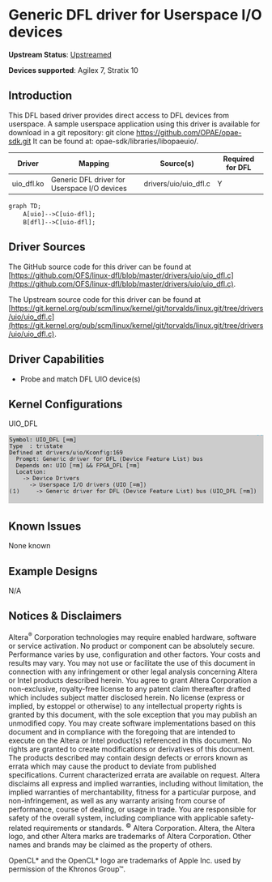# **Generic DFL driver for Userspace I/O devices**

**Upstream Status**: [Upstreamed](https://git.kernel.org/pub/scm/linux/kernel/git/torvalds/linux.git/tree/drivers/uio/uio_dfl.c)

**Devices supported**: Agilex 7, Stratix 10

## **Introduction**

This DFL based driver provides direct access to DFL devices from userspace. A sample userspace application using this driver is available for download in a git repository: git clone https://github.com/OPAE/opae-sdk.git It can be found at: opae-sdk/libraries/libopaeuio/.

|Driver|Mapping|Source(s)|Required for DFL|
|---|---|---|---|
|uio_dfl.ko|Generic DFL driver for Userspace I/O devices|drivers/uio/uio_dfl.c|Y|

```mermaid
graph TD;
    A[uio]-->C[uio-dfl];
    B[dfl]-->C[uio-dfl];
```

## **Driver Sources**

The GitHub source code for this driver can be found at [https://github.com/OFS/linux-dfl/blob/master/drivers/uio/uio_dfl.c](https://github.com/OFS/linux-dfl/blob/master/drivers/uio/uio_dfl.c).

The Upstream source code for this driver can be found at [https://git.kernel.org/pub/scm/linux/kernel/git/torvalds/linux.git/tree/drivers/uio/uio_dfl.c](https://git.kernel.org/pub/scm/linux/kernel/git/torvalds/linux.git/tree/drivers/uio/uio_dfl.c).

## **Driver Capabilities**

* Probe and match DFL UIO device(s)

## **Kernel Configurations**

UIO_DFL

![](./images/uio_dfl_menuconfig.PNG)

## **Known Issues**

None known

## **Example Designs**

N/A

## Notices & Disclaimers

Altera<sup>&reg;</sup> Corporation technologies may require enabled hardware, software or service activation.
No product or component can be absolutely secure. 
Performance varies by use, configuration and other factors.
Your costs and results may vary. 
You may not use or facilitate the use of this document in connection with any infringement or other legal analysis concerning Altera or Intel products described herein. You agree to grant Altera Corporation a non-exclusive, royalty-free license to any patent claim thereafter drafted which includes subject matter disclosed herein.
No license (express or implied, by estoppel or otherwise) to any intellectual property rights is granted by this document, with the sole exception that you may publish an unmodified copy. You may create software implementations based on this document and in compliance with the foregoing that are intended to execute on the Altera or Intel product(s) referenced in this document. No rights are granted to create modifications or derivatives of this document.
The products described may contain design defects or errors known as errata which may cause the product to deviate from published specifications.  Current characterized errata are available on request.
Altera disclaims all express and implied warranties, including without limitation, the implied warranties of merchantability, fitness for a particular purpose, and non-infringement, as well as any warranty arising from course of performance, course of dealing, or usage in trade.
You are responsible for safety of the overall system, including compliance with applicable safety-related requirements or standards. 
<sup>&copy;</sup> Altera Corporation.  Altera, the Altera logo, and other Altera marks are trademarks of Altera Corporation.  Other names and brands may be claimed as the property of others. 

OpenCL* and the OpenCL* logo are trademarks of Apple Inc. used by permission of the Khronos Group™. 